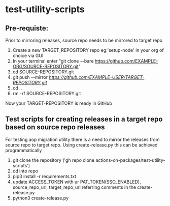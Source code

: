 # test-utility-scripts

## Pre-requiste:
Prior to mirroring releases, source repo needs to be mirrored to target repo
1. Create a new TARGET_REPOSITORY repo eg:'setup-node' in your org of choice via GUI
2. In your terminal enter "git clone --bare https://github.com/EXAMPLE-ORG/SOURCE-REPOSITORY.git"
3. cd SOURCE-REPOSITORY.git
4. git push --mirror *https://github.com/EXAMPLE-USER/TARGET-REPOSITORY.git*
5. cd ..
6. rm -rf SOURCE-REPOSITORY.git

Now your TARGET-REPOSITORY is ready in GitHub

## Test scripts for creating releases in a target repo based on source repo releases 

For testing aop migration utility there is a need to mirror the releases from source repo to target repo. Using create-release.py this can be achieved programmatically

1. git clone the repository ('gh repo clone actions-on-packages/test-utility-scripts')
2. cd into repo
3. pip3 install -r requirements.txt
4. update ACCESS_TOKEN with ur PAT_TOKEN(SSO_ENABLED), source_repo_url, target_repo_url referring comments in the create-release.py
5. python3 create-release.py
